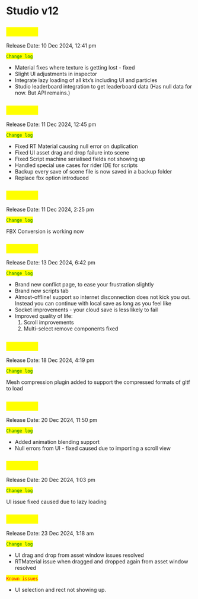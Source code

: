 # Studio v12

## <mark style="color:yellow;">`v0.12.01`</mark>

Release Date: 10 Dec 2024, 12:41 pm&#x20;

<mark style="color:green;">`Change log`</mark>

* Material fixes where texture is getting lost - fixed
* Slight UI adjustments in inspector
* Integrate lazy loading of all ktx’s including UI and particles
* Studio leaderboard integration to get leaderboard data (Has null data for now. But API remains.)



## <mark style="color:yellow;">`v0.12.03`</mark>

Release Date: 11 Dec 2024, 12:45 pm&#x20;

<mark style="color:green;">`Change log`</mark>

* Fixed RT Material causing null error on duplication
* Fixed UI asset drag and drop failure into scene
* Fixed Script machine serialised fields not showing up
* Handled special use cases for rider IDE for scripts
* Backup every save of scene file is now saved in a backup folder
* Replace fbx option introduced



## <mark style="color:yellow;">`v0.12.04`</mark>

Release Date: 11 Dec 2024, 2:25 pm&#x20;

<mark style="color:green;">`Change log`</mark>

FBX Conversion is working now

## <mark style="color:yellow;">`v0.12.05`</mark>

Release Date: 13 Dec 2024, 6:42 pm&#x20;

<mark style="color:green;">`Change log`</mark>

* Brand new conflict page, to ease your frustration slightly
* Brand new scripts tab
* Almost-offline! support so internet disconnection does not kick you out. Instead you can continue with local save as long as you feel like
* Socket improvements - your cloud save is less likely to fail
* Improved quality of life:
  1. Scroll improvements
  2. Multi-select remove components fixed

## <mark style="color:yellow;">`v0.12.06`</mark>&#x20;

Release Date: 18 Dec 2024, 4:19 pm&#x20;

<mark style="color:green;">`Change log`</mark>

Mesh compression plugin added to support the compressed formats of gltf to load

## <mark style="color:yellow;">`v0.12.07`</mark>

Release Date: 20 Dec 2024, 11:50 pm&#x20;

<mark style="color:green;">`Change log`</mark>

* Added animation blending support
* Null errors from UI - fixed caused due to importing a scroll view

## <mark style="color:yellow;">`v0.12.08`</mark>

Release Date: 20 Dec 2024, 1:03 pm&#x20;

<mark style="color:green;">`Change log`</mark>

UI issue fixed caused due to lazy loading

## <mark style="color:yellow;">`v0.12.09`</mark>

Release Date: 23 Dec 2024, 1:18 am&#x20;

<mark style="color:green;">`Change log`</mark>

* UI drag and drop from asset window issues resolved
* RTMaterial issue when dragged and dropped again from asset window resolved

<mark style="color:red;">`Known issues`</mark>

* UI selection and rect not showing up.





